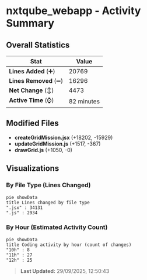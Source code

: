 # nxtqube_webapp - Activity Summary 

## Overall Statistics

| Stat                   | Value                                                             |
| ---------------------- | ----------------------------------------------------------------- |
| **Lines Added** (➕)   | 20769                                          |
| **Lines Removed** (➖) | 16296                                        |
| **Net Change** (↕)    | 4473                |
| **Active Time** (⌚)   | 82 minutes |


## Modified Files
- **createGridMission.jsx** (+18202, -15929)
- **updateGridMission.js** (+1517, -367)
- **drawGrid.js** (+1050, -0)

## Visualizations

### By File Type (Lines Changed)

```mermaid
pie showData
title Lines changed by file type
".jsx" : 34131
".js" : 2934
```

### By Hour (Estimated Activity Count)

```mermaid
pie showData
title Coding activity by hour (count of changes)
"10h" : 8
"11h" : 27
"12h" : 25
```


> **Last Updated:** 29/09/2025, 12:50:43
